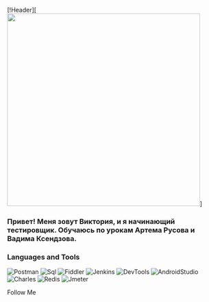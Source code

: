  [!Header][<img src="https://github.com/ViktoriaGubenok/ViktoriaGubenok/blob/main/assets/developer-tester.gif" width="450" heigth="200"/>]

 ### Привет! Меня зовут Виктория, и я начинающий тестировщик. Обучаюсь по урокам Артема Русова и Вадима Ксендзова.

 ### Languages and Tools
 ![Postman][def2]
 ![Sql][def3]
 ![Fiddler][def4]
 ![Jenkins][def5]
 ![DevTools][def6]
 ![AndroidStudio][def7]
 ![Charles][def8]
 ![Redis][def9]
 ![Jmeter][def10]

 Follow Me

[def2]: https://img.shields.io/badge/-Postman-D3D3D3?style=for-the-badge&logo=Postman&logoColor=ff6c37
[def3]: https://img.shields.io/badge/-Sql-D3D3D3?style=for-the-badge&logo=mysql&logoColor=04b
[def4]: https://img.shields.io/badge/-Fiddler-D3D3D3?style=for-the-badge&logo=fiddler&logoColor=00b341
[def5]: https://img.shields.io/badge/-Jenkins-D3D3D3?style=for-the-badge&logo=Jenkins&logoColor=7626ff
[def6]: https://img.shields.io/badge/-DevTools-D3D3D3?style=for-the-badge&logo=googlechrome&logoColor=87CEEB
[def7]: https://img.shields.io/badge/-AndroidStudio-D3D3D3?style=for-the-badge&logo=AndroidStudio&logoColor=3ad07d
[def8]: https://img.shields.io/badge/-Charles-D3D3D3?style=for-the-badge&logo=Charles&logoColor=8cc4d7
[def9]: https://img.shields.io/badge/-Redis-D3D3D3?style=for-the-badge&logo=Redis&logoColor=d00
[def10]: https://img.shields.io/badge/-Jmeter-D3D3D3?style=for-the-badge&logo=Jmeter&logoColor=d00